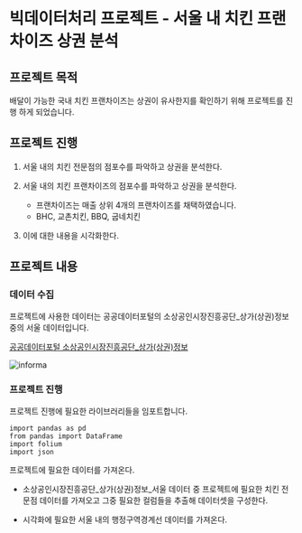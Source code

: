 # 빅데이터처리 프로젝트 - 서울 내 치킨 프랜차이즈 상권 분석

## 프로젝트 목적

배달이 가능한 국내 치킨 프랜차이즈는 상권이 유사한지를 확인하기 위해 프로젝트를 진행 하게 되었습니다.

## 프로젝트 진행
1. 서울 내의 치킨 전문점의 점포수를 파악하고 상권을 분석한다.

2. 서울 내의 치킨 프랜차이즈의 점포수를 파악하고 상권을  분석한다.
	- 프랜차이즈는 매출 상위 4개의 프랜차이즈를 채택하였습니다.
	- BHC, 교촌치킨, BBQ, 굽네치킨

3. 이에 대한 내용을 시각화한다.

## 프로젝트 내용

### 데이터 수집
프로젝트에 사용한 데이터는 공공데이터포털의 소상공인시장진흥공단_상가(상권)정보 중의 서울 데이터입니다.

[공공데이터포털 소상공인시장진흥공단_상가(상권)정보](https://www.data.go.kr/dataset/15012005/fileData.do)

![informa](https://github.com/inhatckgw/BigdataProject/assets/143976026/e963327c-a834-4216-a6fd-7199de52f697)

### 프로젝트 진행

프로젝트 진행에 필요한 라이브러리들을 임포트합니다.

    import pandas as pd
    from pandas import DataFrame
    import folium
    import json


프로젝트에 필요한 데이터를 가져온다.

- 소상공인시장진흥공단_상가(상권)정보_서울 데이터 중 프로젝트에 필요한 치킨 전문점 데이터를 가져오고 그중 필요한 컬럼들을 추출해 데이터셋을 구성한다.
	
- 시각화에 필요한 서울 내의 행정구역경계선 데이터를 가져온다.




